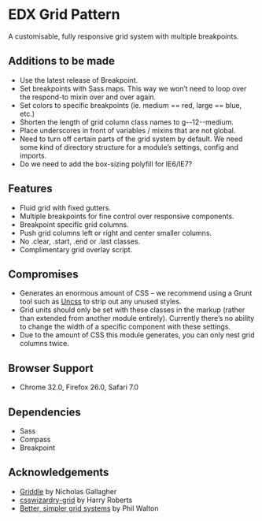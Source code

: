# EDX Grid Pattern
A customisable, fully responsive grid system with multiple breakpoints.



## Additions to be made
- Use the latest release of Breakpoint.
- Set breakpoints with Sass maps. This way we won’t need to loop over the respond-to mixin over and over again.
- Set colors to specific breakpoints (ie. medium == red, large == blue, etc.)
- Shorten the length of grid column class names to g--12--medium.
- Place underscores in front of variables / mixins that are not global.
- Need to turn off certain parts of the grid system by default. We need some kind of directory structure for a module’s settings, config and imports. 
- Do we need to add the box-sizing polyfill for IE6/IE7?


## Features
- Fluid grid with fixed gutters.
- Multiple breakpoints for fine control over responsive components.
- Breakpoint specific grid columns.
- Push grid columns left or right and center smaller columns.
- No .clear, .start, .end or .last classes.
- Complimentary grid overlay script.


## Compromises
- Generates an enormous amount of CSS – we recommend using a Grunt tool such as [Uncss](https://github.com/addyosmani/grunt-uncss) to strip out any unused styles.
- Grid units should only be set with these classes in the markup (rather than extended from another module entirely). Currently there’s no ability to change the width of a specific component with these settings.
- Due to the amount of CSS this module generates, you can only nest grid columns twice.


## Browser Support
- Chrome 32.0, Firefox 26.0, Safari 7.0


## Dependencies
- Sass
- Compass
- Breakpoint


## Acknowledgements
- [Griddle](https://github.com/necolas/griddle) by Nicholas Gallagher
- [csswizardry-grid](https://github.com/csswizardry/csswizardry-grids) by Harry Roberts
- [Better, simpler grid systems](http://philipwalton.github.io/solved-by-flexbox/demos/grids/) by Phil Walton